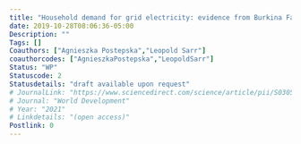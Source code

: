 ```yaml
---
title: "Household demand for grid electricity: evidence from Burkina Faso"
date: 2019-10-28T08:06:36-05:00
Description: ""
Tags: []
Coauthors: ["Agnieszka Postepska","Leopold Sarr"]
coauthorcodes: ["AgnieszkaPostepska","LeopoldSarr"]
Status: "WP"
Statuscode: 2
Statusdetails: "draft available upon request"
# JournalLink: "https://www.sciencedirect.com/science/article/pii/S0305750X20303363"
# Journal: "World Development"
# Year: "2021"
# Linkdetails: "(open access)"
Postlink: 0
---
```

